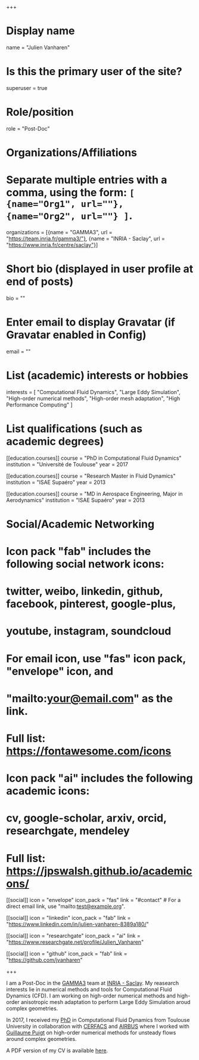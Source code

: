 +++
# Display name
name = "Julien Vanharen"

# Is this the primary user of the site?
superuser = true

# Role/position
role = "Post-Doc"

# Organizations/Affiliations
#   Separate multiple entries with a comma, using the form: `[ {name="Org1", url=""}, {name="Org2", url=""} ]`.
organizations = [{name = "GAMMA3", url = "https://team.inria.fr/gamma3/"}, {name = "INRIA - Saclay", url = "https://www.inria.fr/centre/saclay"}]

# Short bio (displayed in user profile at end of posts)
bio = ""

# Enter email to display Gravatar (if Gravatar enabled in Config)
email = ""

# List (academic) interests or hobbies
interests = [
  "Computational Fluid Dynamics",
  "Large Eddy Simulation",
  "High-order numerical methods",
  "High-order mesh adaptation",
  "High Performance Computing"
]

# List qualifications (such as academic degrees)
[[education.courses]]
  course = "PhD in Computational Fluid Dynamics"
  institution = "Université de Toulouse"
  year = 2017

[[education.courses]]
  course = "Research Master in Fluid Dynamics"
  institution = "ISAE Supaéro"
  year = 2013

[[education.courses]]
  course = "MD in Aerospace Engineering, Major in Aerodynamics"
  institution = "ISAE Supaéro"
  year = 2013

# Social/Academic Networking
#
# Icon pack "fab" includes the following social network icons:
#
#   twitter, weibo, linkedin, github, facebook, pinterest, google-plus,
#   youtube, instagram, soundcloud
#
#   For email icon, use "fas" icon pack, "envelope" icon, and
#   "mailto:your@email.com" as the link.
#
#   Full list: https://fontawesome.com/icons
#
# Icon pack "ai" includes the following academic icons:
#
#   cv, google-scholar, arxiv, orcid, researchgate, mendeley
#
#   Full list: https://jpswalsh.github.io/academicons/

[[social]]
  icon = "envelope"
  icon_pack = "fas"
  link = "#contact"  # For a direct email link, use "mailto:test@example.org".

[[social]]
  icon = "linkedin"
  icon_pack = "fab"
  link = "https://www.linkedin.com/in/julien-vanharen-8389a180/"

[[social]]
  icon = "researchgate"
  icon_pack = "ai"
  link = "https://www.researchgate.net/profile/Julien_Vanharen"

[[social]]
  icon = "github"
  icon_pack = "fab"
  link = "https://github.com/jvanharen"

+++

I am a Post-Doc in the [GAMMA3](https://team.inria.fr/gamma3/) team at [INRIA - Saclay](https://www.inria.fr/centre/saclay).
My reasearch interests lie in numerical methods and tools for Computational Fluid Dynamics (CFD).
I am working on high-order numerical methods and high-order anisotropic mesh adaptation to perform Large Eddy Simulation aroud complex geometries.

In 2017, I received my [PhD](files/phd.pdf) in Computational Fluid Dynamics from Toulouse University in collaboration with [CERFACS](https://cerfacs.fr)
and [AIRBUS](https://www.airbus.com) where I worked with [Guillaume Puigt](http://gpuigt.free.fr/index.html)
on high-order numerical methods for unsteady flows around complex geometries.

A PDF version of my CV is available [here](files/cv.pdf).